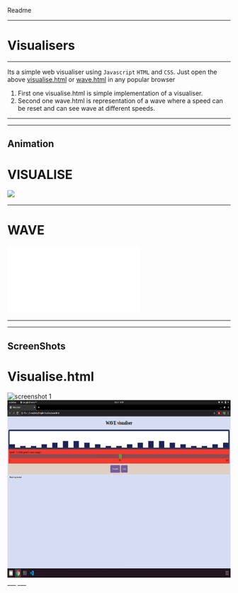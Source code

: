 Readme
___
# Visualisers
___
Its a simple web visualiser using `Javascript` `HTML` and `CSS`.
Just open the above [visualise.html](visualise.html) or [wave.html](wave.html) in any popular browser 
1. First one visualise.html is simple implementation of a visualiser.
2. Second one wave.html is representation of a wave where a speed can be reset and can see wave at different speeds.
___
___
## Animation
<h1>VISUALISE</h1>

![](screenshots/visualise.gif)

___

<h1>WAVE</h1>

![](screenshots/wave.html)

___
___
## ScreenShots
<h1> Visualise.html </h1>
<img src = "screenshots/pic1.png"
height = 400px
weight = 800px
alt = "screenshot 1">
<img src = "screenshots/pic2.png"
height = 400px
weight = 800px
alt = "screenshot 2">
___
___
